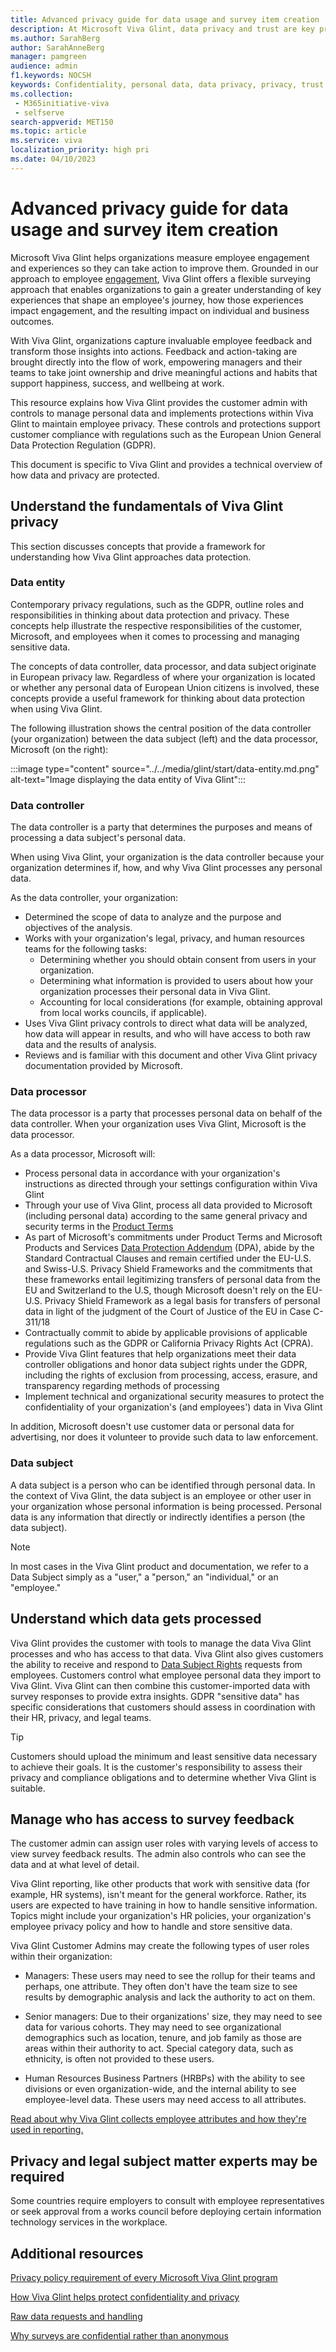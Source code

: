 ```yaml
---
title: Advanced privacy guide for data usage and survey item creation
description: At Microsoft Viva Glint, data privacy and trust are key priorities to encourage elevated levels of honest and useful feedback. 
ms.author: SarahBerg
author: SarahAnneBerg
manager: pamgreen
audience: admin
f1.keywords: NOCSH
keywords: Confidentiality, personal data, data privacy, privacy, trust, sensitive data, GDPR 
ms.collection: 
 - M365initiative-viva
 - selfserve
search-appverid: MET150
ms.topic: article
ms.service: viva
localization_priority: high pri
ms.date: 04/10/2023
---
```


# Advanced privacy guide for data usage and survey item creation

Microsoft Viva Glint helps organizations measure employee engagement and experiences so they can take action to improve them. Grounded in our approach to employee [engagement](https://aka.ms/VivaGlintAModernApproach), Viva Glint offers a flexible surveying approach that enables organizations to gain a greater understanding of key experiences that shape an employee's journey, how those experiences impact engagement, and the resulting impact on individual and business outcomes.

With Viva Glint, organizations capture invaluable employee feedback and transform those insights into actions. Feedback and action-taking are brought directly into the flow of work, empowering managers and their teams to take joint ownership and drive meaningful actions and habits that support happiness, success, and wellbeing at work.

This resource explains how Viva Glint provides the customer admin with controls to manage personal data and implements protections within Viva Glint to maintain employee privacy. These controls and protections support customer compliance with regulations such as the European Union General Data Protection Regulation (GDPR).

This document is specific to Viva Glint and provides a technical overview of how data and privacy are protected.

## Understand the fundamentals of Viva Glint privacy

This section discusses concepts that provide a framework for understanding how Viva Glint approaches data protection.

### Data entity

Contemporary privacy regulations, such as the GDPR, outline roles and responsibilities in thinking about data protection and privacy. These concepts help illustrate the respective responsibilities of the customer, Microsoft, and employees when it comes to processing and managing sensitive data.

The concepts of data controller, data processor, and data subject originate in European privacy law. Regardless of where your organization is located or whether any personal data of European Union citizens is involved, these concepts provide a useful framework for thinking about data protection when using Viva Glint.

The following illustration shows the central position of the data controller (your organization) between the data subject (left) and the data processor, Microsoft (on the right):

:::image type="content" source="../../media/glint/start/data-entity.md.png" alt-text="Image displaying the data entity of Viva Glint":::

### Data controller

The data controller is a party that determines the purposes and means of processing a data subject's personal data.

When using Viva Glint, your organization is the data controller because your organization determines if, how, and why Viva Glint processes any personal data.

As the data controller, your organization:

- Determined the scope of data to analyze and the purpose and objectives of the analysis.
- Works with your organization's legal, privacy, and human resources teams for the following tasks:
  - Determining whether you should obtain consent from users in your organization.
  - Determining what information is provided to users about how your organization processes their personal data in Viva Glint.
  - Accounting for local considerations (for example, obtaining approval from local works councils, if applicable).
- Uses Viva Glint privacy controls to direct what data will be analyzed, how data will appear in results, and who will have access to both raw data and the results of analysis.
- Reviews and is familiar with this document and other Viva Glint privacy documentation provided by Microsoft.

### Data processor

The data processor is a party that processes personal data on behalf of the data controller. When your organization uses Viva Glint, Microsoft is the data processor.

As a data processor, Microsoft will:

- Process personal data in accordance with your organization's instructions as directed through your settings configuration within Viva Glint
- Through your use of Viva Glint, process all data provided to Microsoft (including personal data) according to the same general privacy and security terms in the [Product Terms](https://www.microsoft.com/licensing/terms/product/PrivacyandSecurityTerms/all)
- As part of Microsoft's commitments under Product Terms and Microsoft Products and Services [Data Protection Addendum](https://www.microsoft.com/licensing/docs/view/Microsoft-Products-and-Services-Data-Protection-Addendum-DPA) (DPA), abide by the Standard Contractual Clauses and remain certified under the EU-U.S. and Swiss-U.S. Privacy Shield Frameworks and the commitments that these frameworks entail legitimizing transfers of personal data from the EU and Switzerland to the U.S, though Microsoft doesn't rely on the EU-U.S. Privacy Shield Framework as a legal basis for transfers of personal data in light of the judgment of the Court of Justice of the EU in Case C-311/18
- Contractually commit to abide by applicable provisions of applicable regulations such as the GDPR or California Privacy Rights Act (CPRA).
- Provide Viva Glint features that help organizations meet their data controller obligations and honor data subject rights under the GDPR, including the rights of exclusion from processing, access, erasure, and transparency regarding methods of processing
- Implement technical and organizational security measures to protect the confidentiality of your organization's (and employees') data in Viva Glint

In addition, Microsoft doesn't use customer data or personal data for advertising, nor does it volunteer to provide such data to law enforcement.

### Data subject

A data subject is a person who can be identified through personal data. In the context of Viva Glint, the data subject is an employee or other user in your organization whose personal information is being processed. Personal data is any information that directly or indirectly identifies a person (the data subject).

> [!NOTE]
> In most cases in the Viva Glint product and documentation, we refer to a Data Subject simply as a "user," a "person," an "individual," or an "employee."

## Understand which data gets processed

Viva Glint provides the customer with tools to manage the data Viva Glint processes and who has access to that data. Viva Glint also gives customers the ability to receive and respond to [Data Subject Rights](https://www.microsoft.com/en-ww/trust-center/privacy/gdpr-dsr?market=af) requests from employees. Customers control what employee personal data they import to Viva Glint. Viva Glint can then combine this customer-imported data with survey responses to provide extra insights. GDPR "sensitive data" has specific considerations that customers should assess in coordination with their HR, privacy, and legal teams.

> [!TIP]
> Customers should upload the minimum and least sensitive data necessary to achieve their goals. It is the customer's responsibility to assess their privacy and compliance obligations and to determine whether Viva Glint is suitable.

## Manage who has access to survey feedback

The customer admin can assign user roles with varying levels of access to view survey feedback results. The admin also controls who can see the data and at what level of detail.

Viva Glint reporting, like other products that work with sensitive data (for example, HR systems), isn't meant for the general workforce. Rather, its users are expected to have training in how to handle sensitive information. Topics might include your organization's HR policies, your organization's employee privacy policy and how to handle and store sensitive data.

Viva Glint Customer Admins may create the following types of user roles within their organization:

- Managers: These users may need to see the rollup for their teams and perhaps, one attribute. They often don't have the team size to see results by demographic analysis and lack the authority to act on them.

- Senior managers: Due to their organizations' size, they may need to see data for various cohorts. They may need to see organizational demographics such as location, tenure, and job family as those are areas within their authority to act. Special category data, such as ethnicity, is often not provided to these users.
- Human Resources Business Partners (HRBPs) with the ability to see divisions or even organization-wide, and the internal ability to see employee-level data. These users may need access to all attributes.

[Read about why Viva Glint collects employee attributes and how they're used in reporting.](https://go.microsoft.com/fwlink/?linkid=2230738)

## Privacy and legal subject matter experts may be required

Some countries require employers to consult with employee representatives or seek approval from a works council before deploying certain information technology services in the workplace.

## Additional resources

[Privacy policy requirement of every Microsoft Viva Glint program](https://go.microsoft.com/fwlink/?linkid=2238336)

[How Viva Glint helps protect confidentiality and privacy](https://go.microsoft.com/fwlink/?linkid=2238614)

[Raw data requests and handling](https://go.microsoft.com/fwlink/?linkid=2230875)

[Why surveys are confidential rather than anonymous](https://go.microsoft.com/fwlink/?linkid=2238615)